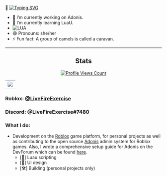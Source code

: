 👋 [![Typing SVG](https://readme-typing-svg.herokuapp.com?font=Fira+Code&pause=1000&color=F738F6&width=435&lines=Hi%2C+I'm+Dimenpsyonal)](https://git.io/typing-svg)

- 🔭 I’m currently working on Adonis.
- 🌱 I’m currently learning LuaU.
- ![LUA](https://img.shields.io/badge/Luau-2C2D72?style=for-the-badge&logo=lua&logoColor=white)
- 😄 Pronouns: she/her
- ⚡ Fun fact: A group of camels is called a caravan.
---

<h2 align="center">Stats</h2>
<a href="https://github.com/LiveFireExercise">
  <p align="center">
    <img src="https://komarev.com/ghpvc/?username=LiveFireExercise" alt="Profile Views Count">
  </p>
</a>

<p align="center">
<table>
  <tr>
    <td align="center" style="padding=0;width=100%;">
      <img src="https://github-readme-stats.vercel.app/api/?username=LiveFireExercise&title_color=00fff2&text_color=00fff2&show_icons=true&bg_color=00000000&hide_border=true&icon_color=00fff2&hide_title=false&count_private=true&hide=stars" />
    </td>
  </tr>
</table>
</p>


### **Roblox:** [@LiveFireExercise](https://www.roblox.com/users/1320336816/profile)
### **Discord:** @LiveFireExercise#7480

### What I do:
- Development on the [Roblox](https://www.roblox.com) game platform, for personal projects as well as contributing to the open source [Adonis](https://github.com/Sceleratis/Adonis) admin system for Roblox games. Also, I wrote a comprehensive setup guide for Adonis on the DevForum which can be found [here](https://devforum.roblox.com/t/1535122).
  - [📜] Luau scripting
  - [📱] UI design
  - [🛠️] Building (personal projects only)
